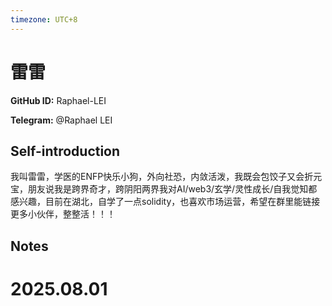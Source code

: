 ```yaml
---
timezone: UTC+8
---
```


# 雷雷

**GitHub ID:** Raphael-LEI

**Telegram:** @Raphael LEI

## Self-introduction

我叫雷雷，学医的ENFP快乐小狗，外向社恐，内敛活泼，我既会包饺子又会折元宝，朋友说我是跨界奇才，跨阴阳两界我对AI/web3/玄学/灵性成长/自我觉知都感兴趣，目前在湖北，自学了一点solidity，也喜欢市场运营，希望在群里能链接更多小伙伴，整整活！！！

## Notes

<!-- Content_START -->

# 2025.08.01


<!-- Content_END -->
